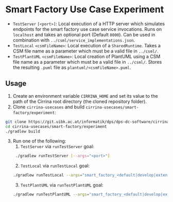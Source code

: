 # Smart Factory Use Case Experiment

- `TestServer` `[<port>]`: Local execution of a HTTP server which simulates endpoints for the smart factory use case 
  service invocations. Runs on `localhost` and takes an optional port (Default `8000`). Can be used in combination 
  with `../csml/service_implementations.json`.
- `TestLocal` `<csmFileName>`: Local execution of a `SharedRuntime`. Takes a CSM file name as a parameter which must be 
  a valid file in `../csml/`.
- `TestPlantUML` `<csmFileName>`: Local creation of PlantUML using a CSM file name as a parameter which must be a valid 
  file in `../csml/`. Stores the resulting `.puml` file as `plantuml/<csmFileName>.puml`.


## Usage

1. Create an environment variable `CIRRINA_HOME` and set its value to the path of the Cirrina root directory (the 
   cloned repository folder).
2. Clone `cirrina-usecases` and build `cirrina-usecases/smart-factory/experiment`:
````bash
git clone https://git.uibk.ac.at/informatik/dps/dps-dc-software/cirrina-usecases.git
cd cirrina-usecases/smart-factory/experiment
./gradlew build
````
3. Run one of the following:
    1. `TestServer` via `runTestServer` goal:
   ````bash
    ./gradlew runTestServer [--args="<port>"]
    ````
    2. `TestLocal` via `runTestLocal` goal:
    ````bash
    ./gradlew runTestLocal --args="smart_factory_<default|develop|extended>.csm"
    ````
   3. `TestPlantUML` via `runTestPlantUML` goal:
    ````bash
    ./gradlew runTestPlantUML --args="smart_factory_<default|develop|extended>.csm"
    ````
    